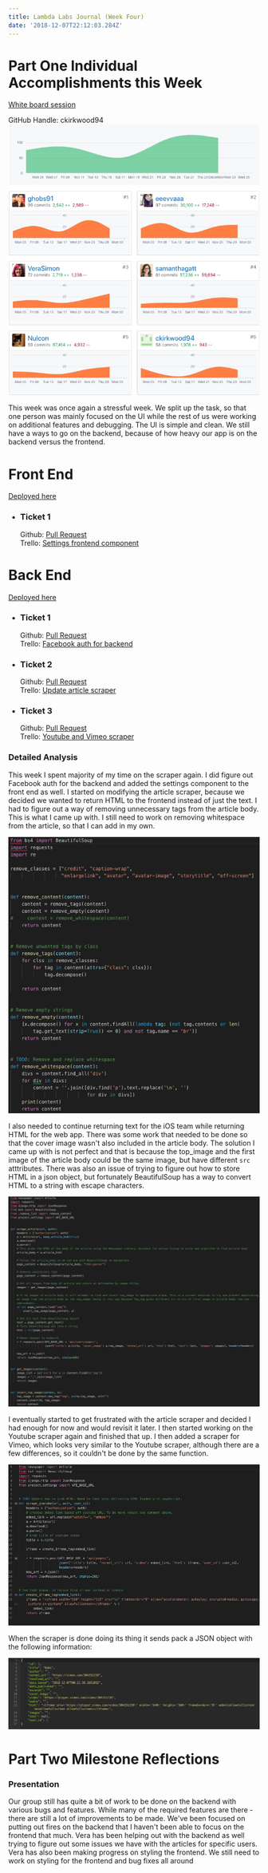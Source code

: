 ```yaml
---
title: Lambda Labs Journal (Week Four)
date: '2018-12-07T22:12:03.284Z'
---
```


# Part One Individual Accomplishments this Week

[White board session](https://youtu.be/wYikkxUG1aM)

GitHub Handle: ckirkwood94
![Git hub contribution graph](contribution-graph-week-four.jpg)

This week was once again a stressful week. We split up the task, so that one person was mainly focused on the UI while the rest of us were working on additional features and debugging. The UI is simple and clean. We still have a ways to go on the backend, because of how heavy our app is on the backend versus the frontend.

# Front End

[Deployed here](https://anywhere-reader-test.netlify.com/)

- ### Ticket 1
  Github: [Pull Request](https://github.com/Lambda-School-Labs/Labs8-OfflineReader/pull/99)  
  Trello: [Settings frontend component](https://trello.com/c/Tg2xDo3n/181-settings-frontend-view)

# Back End

[Deployed here](https://anywhere-reader-test.herokuapp.com)

- ### Ticket 1
  Github: [Pull Request](https://github.com/Lambda-School-Labs/Labs8-OfflineReader/pull/104)  
  Trello: [Facebook auth for backend](https://trello.com/c/k68M21LC/228-fb-oauth2-backend)
- ### Ticket 2
  Github: [Pull Request](https://github.com/Lambda-School-Labs/Labs8-OfflineReader/pull/123)  
  Trello: [Update article scraper](https://trello.com/c/P4Hj2kLm/212-scraper-general-article-scraper)
- ### Ticket 3
  Github: [Pull Request](https://github.com/Lambda-School-Labs/Labs8-OfflineReader/pull/127)  
  Trello: [Youtube and Vimeo scraper](https://trello.com/c/1SarTZOu/213-scraper-youtube)

### Detailed Analysis

This week I spent majority of my time on the scraper again. I did figure out Facebook auth for the backend and added the settings component to the front end as well. I started on modifying the article scraper, because we decided we wanted to return HTML to the frontend instead of just the text. I had to figure out a way of removing unnecessary tags from the article body. This is what I came up with. I still need to work on removing whitespace from the article, so that I can add in my own.

![Remove-info](remove-functions.jpg)

I also needed to continue returning text for the iOS team while returning HTML for the web app. There was some work that needed to be done so that the cover image wasn't also included in the article body. The solution I came up with is not perfect and that is because the top_image and the first image of the article body could be the same image, but have different `src` atttributes. There was also an issue of trying to figure out how to store HTML in a json object, but fortunately BeautifulSoup has a way to convert HTML to a string with escape characters.

![Article-scraper](updated-article-scraper.jpg)

I eventually started to get frustrated with the article scraper and decided I had enough for now and would revisit it later. I then started working on the Youtube scraper again and finished that up. I then added a scraper for Vimeo, which looks very similar to the Youtube scraper, although there are a few differences, so it couldn't be done by the same function.

![Youtube-scraper](youtube-scraper.jpg)

When the scraper is done doing its thing it sends pack a JSON object with the following information:

![example-json](example-json-vimeo.jpg)

# Part Two Milestone Reflections

### Presentation

Our group still has quite a bit of work to be done on the backend with various bugs and features. While many of the required features are there - there are still a lot of improvements to be made. We've been focused on putting out fires on the backend that I haven't been able to focus on the frontend that much. Vera has been helping out with the backend as well trying to figure out some issues we have with the articles for specific users. Vera has also been making progress on styling the frontend. We still need to work on styling for the frontend and bug fixes all around
